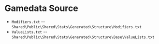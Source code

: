 # Gamedata Source

* `Modifiers.txt` -- `Shared\Public\Shared\Stats\Generated\Structure\Modifiers.txt`
* `ValueLists.txt` -- `Shared\Public\Shared\Stats\Generated\Structure\Base\ValueLists.txt`
